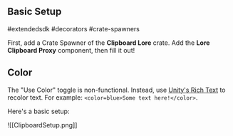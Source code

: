 ## Basic Setup

#extendedsdk #decorators #crate-spawners 

First, add a Crate Spawner of the **Clipboard Lore** crate. Add the **Lore Clipboard Proxy** component, then fill it out!
## Color

The "Use Color" toggle is non-functional. Instead, use [Unity's Rich Text](https://docs.unity3d.com/Packages/com.unity.ugui@1.0/manual/StyledText.html) to recolor text. For example: `<color=blue>Some text here!</color>`.

Here's a basic setup:

![[ClipboardSetup.png]]